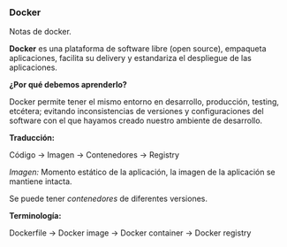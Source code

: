 ### Docker
Notas de docker.

**Docker** es una plataforma de software libre (open source), empaqueta aplicaciones, facilita su delivery y estandariza el despliegue de las aplicaciones. 

**¿Por qué debemos aprenderlo?**

Docker permite tener el mismo entorno en desarrollo, producción, testing, etcétera; evitando inconsistencias de versiones y configuraciones del software con el que hayamos creado nuestro ambiente de desarrollo. 

**Traducción:** 

Código -> Imagen -> Contenedores -> Registry

*Imagen:* Momento estático de la aplicación, la imagen de la aplicación se mantiene intacta.

Se puede tener *contenedores* de diferentes versiones. 

**Terminología:**

Dockerfile -> Docker image -> Docker container -> Docker registry
